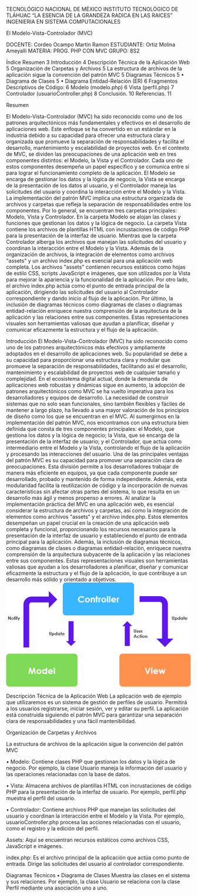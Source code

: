 TECNOLÓGICO NACIONAL DE MÉXICO
INSTITUTO TECNOLÓGICO DE TLÁHUAC 
“LA ESENCIA DE LA GRANDEZA RADICA EN LAS RAICES”
INGENIERIA EN SISTEMA COMPUTACIONALES


El Modelo-Vista-Controlador (MVC)

DOCENTE: 
Cordeo Ocampo Martin Ramon
ESTUDIANTE: 
Ortiz Molina Ameyalli 
MATERIA: PROG. PHP CON MVC
 GRUPO: 8S2



Índice
Resumen	3
Introducción	4
Descripción Técnica de la Aplicación Web	5
Organización de Carpetas y Archivos	5
La estructura de archivos de la aplicación sigue la convención del patrón MVC	5
Diagramas Técnicos	5
•	Diagrama de Clases	5
•	Diagrama Entidad-Relación (ER)	6
Fragmentos Descriptivos de Código:	6
Modelo (modelo.php)	6
Vista (perfil.php)	7
Controlador (usuarioController.php)	8
Conclusión.	10
Referencias.	11





Resumen

El Modelo-Vista-Controlador (MVC) ha sido reconocido como uno de los patrones arquitectónicos más fundamentales y efectivos en el desarrollo de aplicaciones web. Este enfoque se ha convertido en un estándar en la industria debido a su capacidad para ofrecer una estructura clara y organizada que promueve la separación de responsabilidades y facilita el desarrollo, mantenimiento y escalabilidad de proyectos web.
En el contexto de MVC, se dividen las preocupaciones de una aplicación web en tres componentes distintos: el Modelo, la Vista y el Controlador. Cada uno de estos componentes desempeña un papel específico y se comunica entre sí para lograr el funcionamiento completo de la aplicación. El Modelo se encarga de gestionar los datos y la lógica de negocio, la Vista se encarga de la presentación de los datos al usuario, y el Controlador maneja las solicitudes del usuario y coordina la interacción entre el Modelo y la Vista.
La implementación del patrón MVC implica una estructura organizada de archivos y carpetas que refleja la separación de responsabilidades entre los componentes. Por lo general, se encuentran tres carpetas principales: Modelo, Vista y Controlador. En la carpeta Modelo se alojan las clases y funciones que gestionan los datos y la lógica de negocio. La carpeta Vista contiene los archivos de plantillas HTML con incrustaciones de código PHP para la presentación de la interfaz de usuario. Mientras que la carpeta Controlador alberga los archivos que manejan las solicitudes del usuario y coordinan la interacción entre el Modelo y la Vista.
Además de la organización de archivos, la integración de elementos como archivos "assets" y un archivo index.php es esencial para una aplicación web completa. Los archivos "assets" contienen recursos estáticos como hojas de estilo CSS, scripts JavaScript e imágenes, que son utilizados por la Vista para mejorar la apariencia y la funcionalidad de la aplicación. Por otro lado, el archivo index.php actúa como el punto de entrada principal de la aplicación, dirigiendo las solicitudes del usuario al Controlador correspondiente y dando inicio al flujo de la aplicación.
Por último, la inclusión de diagramas técnicos como diagramas de clases o diagramas entidad-relación enriquece nuestra comprensión de la arquitectura de la aplicación y las relaciones entre sus componentes. Estas representaciones visuales son herramientas valiosas que ayudan a planificar, diseñar y comunicar eficazmente la estructura y el flujo de la aplicación.



Introducción
El Modelo-Vista-Controlador (MVC) ha sido reconocido como uno de los patrones arquitectónicos más efectivos y ampliamente adoptados en el desarrollo de aplicaciones web. Su popularidad se debe a su capacidad para proporcionar una estructura clara y modular que promueve la separación de responsabilidades, facilitando así el desarrollo, mantenimiento y escalabilidad de proyectos web de cualquier tamaño y complejidad.
En el ecosistema digital actual, donde la demanda de aplicaciones web robustas y dinámicas sigue en aumento, la adopción de patrones arquitectónicos como MVC se ha vuelto imperativa para los desarrolladores y equipos de desarrollo. La necesidad de construir sistemas que no solo sean funcionales, sino también flexibles y fáciles de mantener a largo plazo, ha llevado a una mayor valoración de los principios de diseño como los que se encuentran en el MVC.
Al sumergirnos en la implementación del patrón MVC, nos encontramos con una estructura bien definida que consta de tres componentes principales: el Modelo, que gestiona los datos y la lógica de negocio; la Vista, que se encarga de la presentación de la interfaz de usuario; y el Controlador, que actúa como intermediario entre el Modelo y la Vista, controlando el flujo de la aplicación y procesando las interacciones del usuario. Una de las principales ventajas del patrón MVC es su capacidad para promover una separación clara de preocupaciones. Esta división permite a los desarrolladores trabajar de manera más eficiente en equipos, ya que cada componente puede ser desarrollado, probado y mantenido de forma independiente. Además, esta modularidad facilita la reutilización de código y la incorporación de nuevas características sin afectar otras partes del sistema, lo que resulta en un desarrollo más ágil y menos propenso a errores.
Al analizar la implementación práctica del MVC en una aplicación web, es esencial considerar la estructura de archivos y carpetas, así como la integración de elementos como archivos "assets" y el archivo index.php. Estos elementos desempeñan un papel crucial en la creación de una aplicación web completa y funcional, proporcionando los recursos necesarios para la presentación de la interfaz de usuario y estableciendo el punto de entrada principal para la aplicación.
Además, la inclusión de diagramas técnicos, como diagramas de clases o diagramas entidad-relación, enriquece nuestra comprensión de la arquitectura subyacente de la aplicación y las relaciones entre sus componentes. Estas representaciones visuales son herramientas valiosas que ayudan a los desarrolladores a planificar, diseñar y comunicar eficazmente la estructura y el flujo de la aplicación, lo que contribuye a un desarrollo más sólido y orientado a objetivos.
![modelo , vista controlador](https://raw.githubusercontent.com/amibi0108/amibi0108/fe3dd58d23194932ab1de57de3504ed4097419bb/mvc.jpg)

Descripción Técnica de la Aplicación Web
La aplicación web de ejemplo que utilizaremos es un sistema de gestión de perfiles de usuario. Permitirá a los usuarios registrarse, iniciar sesión, ver y editar su perfil. La aplicación está construida siguiendo el patrón MVC para garantizar una separación clara de responsabilidades y una fácil mantenibilidad.

Organización de Carpetas y Archivos

La estructura de archivos de la aplicación sigue la convención del patrón MVC

•	Modelo: Contiene clases PHP que gestionan los datos y la lógica de negocio. Por ejemplo, la clase Usuario maneja la información del usuario y las operaciones relacionadas con la base de datos.

•	Vista: Almacena archivos de plantillas HTML con incrustaciones de código PHP para la presentación de la interfaz de usuario. Por ejemplo, perfil.php muestra el perfil del usuario.


•	Controlador: Contiene archivos PHP que manejan las solicitudes del usuario y coordinan la interacción entre el Modelo y la Vista. Por ejemplo, usuarioController.php procesa las acciones relacionadas con el usuario, como el registro y la edición del perfil.

Assets: Aquí se encuentran recursos estáticos como archivos CSS, JavaScript e imágenes.

index.php: Es el archivo principal de la aplicación que actúa como punto de entrada. Dirige las solicitudes del usuario al controlador correspondiente.

Diagramas Técnicos
•	Diagrama de Clases Muestra las clases en el sistema y sus relaciones. Por ejemplo, la clase Usuario se relaciona con la clase Perfil mediante una asociación uno a uno.
